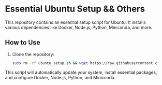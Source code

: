 # Essential Ubuntu Setup && Others

This repository contains an essential setup script for Ubuntu. It installs various dependencies like Docker, Node.js, Python, Miniconda, and more. 

## How to Use

1. Clone the repository:
   ```bash
   sudo rm -rf ubuntu_setup.sh && wget https://raw.githubusercontent.com/mdnaimul22/ubuntu-setup/main/ubuntu_setup.sh && sudo chmod +x ubuntu_setup.sh && ./ubuntu_setup.sh

This script will automatically update your system, install essential packages, and configure Docker, Node.js, Python, and Miniconda.
